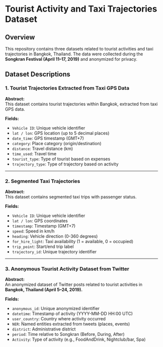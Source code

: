 # Tourist Activity and Taxi Trajectories Dataset

## Overview
This repository contains three datasets related to tourist activities and taxi trajectories in Bangkok, Thailand. The data were collected during the **Songkran Festival (April 11–17, 2019)** and anonymized for privacy.

## Dataset Descriptions

### 1. Tourist Trajectories Extracted from Taxi GPS Data
**Abstract:**  
This dataset contains tourist trajectories within Bangkok, extracted from taxi GPS data.

**Fields:**
- `Vehicle ID`: Unique vehicle identifier
- `lat / lon`: GPS location (up to 5 decimal places)
- `date_time`: GPS timestamp (GMT+7)
- `category`: Place category (origin/destination)
- `distance`: Travel distance (km)
- `time_used`: Travel time
- `tourist_type`: Type of tourist based on expenses
- `trajectory_type`: Type of trajectory based on activity

---

### 2. Segmented Taxi Trajectories
**Abstract:**  
This dataset contains segmented taxi trips with passenger status.

**Fields:**
- `Vehicle ID`: Unique vehicle identifier
- `lat / lon`: GPS coordinates
- `timestamp`: Timestamp (GMT+7)
- `speed`: Speed in km/h
- `heading`: Vehicle direction (0-360 degrees)
- `for_hire_light`: Taxi availability (1 = available, 0 = occupied)
- `trip_point`: Start/end trip label
- `trajectory_id`: Unique trajectory identifier

---

### 3. Anonymous Tourist Activity Dataset from Twitter
**Abstract:**  
An anonymized dataset of Twitter posts related to tourist activities in **Bangkok, Thailand (April 5–24, 2019).**  

**Fields:**
- `anonymous_id`: Unique anonymized identifier
- `datetime`: Timestamp of activity (YYYY-MM-DD HH:00 UTC)
- `user_country`: Country where activity occurred
- `NER`: Named entities extracted from tweets (places, events)
- `district`: Administrative district
- `period`: Time relative to Songkran (Before, During, After)
- `Activity`: Type of activity (e.g., FoodAndDrink, Nightclub/bar, Spa)


